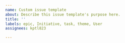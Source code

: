 ```yaml
---
name: Custom issue template
about: Describe this issue template's purpose here.
title: ''
labels: epic, Initiative, task, theme, User
assignees: kptl823

---
```



